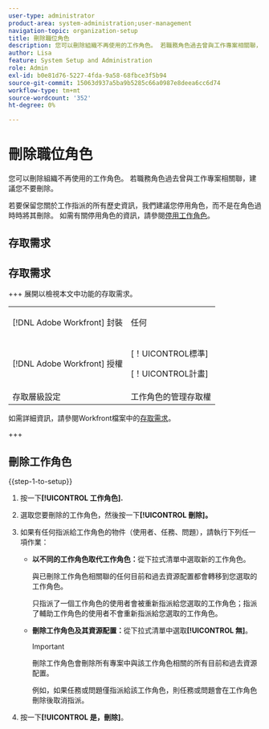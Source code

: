 ```yaml
---
user-type: administrator
product-area: system-administration;user-management
navigation-topic: organization-setup
title: 刪除職位角色
description: 您可以刪除組織不再使用的工作角色。 若職務角色過去曾與工作專案相關聯，建議您不要刪除。 若要保留您關於工作指派的所有歷史資訊，我們建議您停用角色，而不是在角色過時時將其刪除。 如需有關停用角色的資訊，請參閱停用工作角色。
author: Lisa
feature: System Setup and Administration
role: Admin
exl-id: b0e81d76-5227-4fda-9a58-68fbce3f5b94
source-git-commit: 15063d937a5ba9b5285c66a0987e8deea6cc6d74
workflow-type: tm+mt
source-wordcount: '352'
ht-degree: 0%

---
```


# 刪除職位角色

您可以刪除組織不再使用的工作角色。 若職務角色過去曾與工作專案相關聯，建議您不要刪除。

若要保留您關於工作指派的所有歷史資訊，我們建議您停用角色，而不是在角色過時時將其刪除。 如需有關停用角色的資訊，請參閱[停用工作角色](../../../administration-and-setup/set-up-workfront/organizational-setup/deactivate-job-roles.md)。

## 存取需求

## 存取需求

+++ 展開以檢視本文中功能的存取需求。

<table style="table-layout:auto"> 
 <col> 
 <col> 
 <tbody> 
  <tr> 
   <td>[!DNL Adobe Workfront] 封裝</td> 
   <td><p>任何</p></td> 
  </tr> 
  <tr> 
   <td>[!DNL Adobe Workfront] 授權</td> 
   <td><p>[！UICONTROL標準]</p>
       <p>[！UICONTROL計畫]</p></td>
  </tr> 
  <tr> 
   <td>存取層級設定</td> 
   <td>工作角色的管理存取權</td>
  </tr> 
 </tbody> 
</table>

如需詳細資訊，請參閱Workfront檔案中的[存取需求](/help/quicksilver/administration-and-setup/add-users/access-levels-and-object-permissions/access-level-requirements-in-documentation.md)。

+++

## 刪除工作角色

<!--
<p data-mc-conditions="QuicksilverOrClassic.Draft mode">(NOTE: this moved from create and manage job roles)</p>
-->

{{step-1-to-setup}}

1. 按一下&#x200B;**[!UICONTROL 工作角色].**
1. 選取您要刪除的工作角色，然後按一下&#x200B;**[!UICONTROL 刪除]。**
1. 如果有任何指派給工作角色的物件（使用者、任務、問題），請執行下列任一項作業：

   * **以不同的工作角色取代工作角色：**&#x200B;從下拉式清單中選取新的工作角色。

     與已刪除工作角色相關聯的任何目前和過去資源配置都會轉移到您選取的工作角色。

     只指派了一個工作角色的使用者會被重新指派給您選取的工作角色；指派了輔助工作角色的使用者不會重新指派給您選取的工作角色。

   * **刪除工作角色及其資源配置：**&#x200B;從下拉式清單中選取&#x200B;**[!UICONTROL 無]**。

     >[!IMPORTANT]
     >
     >刪除工作角色會刪除所有專案中與該工作角色相關的所有目前和過去資源配置。

     例&#x200B;如，如果任務或問題僅指派給該工作角色，則任務或問題會在工作角色刪除後取消指派。

1. 按一下&#x200B;**[!UICONTROL 是，刪除]**。
